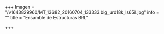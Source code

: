 +++
Imagen = "/v1643829960/MT_13682_20160704_133333.big_urd18k_ls65il.jpg"
info = ""
title = "Ensamble de Estructuras BRL"

+++
